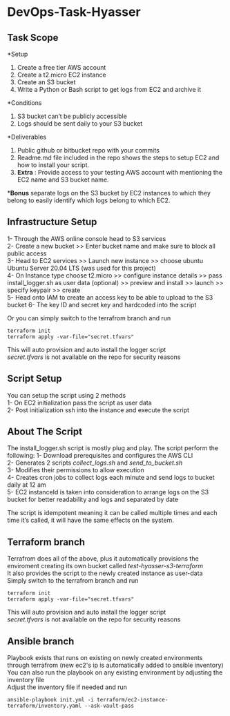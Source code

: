 ﻿# DevOps-Task-Hyasser
 
 
## Task Scope

*Setup
1.	Create a free tier AWS account
2.	Create a t2.micro EC2 instance
3.	Create an S3 bucket
4.	Write a Python or Bash script to get logs from EC2 and archive it

*Conditions
1.	S3 bucket can’t be publicly accessible
2.	Logs should be sent daily to your S3 bucket

*Deliverables
1.	Public github or bitbucket repo with your commits
2.	Readme.md file included in the repo shows the steps to setup EC2 and how to install
your script.
3.	**Extra** : Provide access to your testing AWS account with mentioning the EC2 name and
    S3 bucket name.

***Bonus** separate logs on the S3 bucket by EC2 instances to which they belong to easily identify which logs belong to which EC2.


## Infrastructure Setup
1- Through the AWS online console head to S3 services  
2- Create a new bucket >> Enter bucket name and make sure to block all public access  
3- Head to EC2 services >> Launch new instance >> choose ubuntu Ubuntu Server 20.04 LTS (was used for this project)  
4- On Instance type choose t2.micro >> configure instance details >> pass install_logger.sh as user data (optional) >> preview and install >> launch >> specify keypair >> create  
5- Head onto IAM to create an access key to be able to upload to the S3 bucket
6- The key ID and secret key and hardcoded into the script

Or you can simply switch to the terrafrom branch and run
```
terraform init
terraform apply -var-file="secret.tfvars"
```
This will auto provision and auto install the logger script   
*secret.tfvars* is not available on the repo for security reasons

## Script Setup
You can setup the script using 2 methods  
1- On EC2 initialization pass the script as user data  
2- Post initialization ssh into the instance and execute the script   

## About The Script
The install_logger.sh script is mostly plug and play.
The script perform the following:
1- Download prerequisites and configures the AWS CLI  
2- Generates 2 scripts *collect_logs.sh* and *send_to_bucket.sh*  
3- Modifies their permissions to allow execution  
4- Creates cron jobs to collect logs each minute and send logs to bucket daily at 12 am  
5- EC2 instanceId is taken into consideration to arrange logs on the S3 bucket for better readability and logs and separated by date  

The script is idempotent meaning it can be called multiple times and each time it’s called, it will have the same effects on the system.


## Terraform branch
Terrafrom does all of the above, plus it automatically provisions the enviroment creating its own bucket called *test-hyasser-s3-terraform*  
It also provides the script to the newly created instance as user-data  
Simply switch to the terrafrom branch and run  
```
terraform init
terraform apply -var-file="secret.tfvars"
```
This will auto provision and auto install the logger script     
*secret.tfvars* is not available on the repo for security reasons  

## Ansible branch
Playbook exists that runs on existing on newly created environments through terrafrom (new ec2's ip is automatically added to ansible inventory)  
You can also run the playbook on any existing environment by adjusting the inventory file  
Adjust the inventory file if needed and run 
```
ansible-playbook init.yml -i terraform/ec2-instance-terraform/inventory.yaml --ask-vault-pass
```
